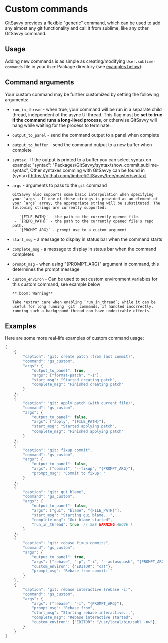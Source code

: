 # Custom commands

GitSavvy provides a flexible "generic" command, which can be used to add any almost any git functionality and call it from sublime, like any other GitSavvy command.

## Usage

Adding new commands is as simple as creating/modifying `User.sublime-commands` file in your `User` Package directory (see [examples below](#examples)):

## Command arguments

Your custom command may be further customized by setting the following arguments:

* `run_in_thread`   - when true, your command will be run in a separate child thread, independent of the async UI thread. This flag must be **set to true if the command runs a long-lived process**, or otherwise GitSavvy will hang while waiting for the process to terminate.
* `output_to_panel` - send the command output to a panel when complete
* `output_to_buffer` - send the command output to a new buffer when complete
* `syntax` - If the output is printed to a buffer you can select syntax
      on example:
      "syntax": "Packages/GitSavvy/syntax/show_commit.sublime-syntax",
      Other syntaxes comming with GitSavvy can be found in (syntax)[https://github.com/timbrel/GitSavvy/tree/master/syntax]

* `args`            - arguments to pass to the `git` command

      GitSavvy also supports some basic interpolation when specifying your `args`. If one of these strings is provided as an element of your `args` array, the appropriate string will be substituted. The following strings are currently supported:

       - `{FILE_PATH}` - the path to the currently opened file.
       - `{REPO_PATH}` - the path to the currently opened file's repo path.
       - `{PROMPT_ARG}` - prompt use to a custom argument

* `start_msg`       - a message to display in status bar when the command starts
* `complete_msg`    - a message to display in status bar when the command completes
* `prompt_msg`      - when using "{PROMPT_ARG}" argument in command, this determines the prompt message
* `custom_environ`   - Can be used to set custom environment variables for this custom command, see example below

      **:boom: Warning**

      Take *extra* care when enabling `run_in_thread`; while it can be useful for long running `git` commands, if handled incorrectly, running such a background thread can have undesirable effects.


## Examples

Here are some more real-life examples of custom command usage:

```javascript
[
    {
        "caption": "git: create patch (from last commit)",
        "command": "gs_custom",
        "args": {
            "output_to_panel": true,
            "args": ["format-patch", "-1"],
            "start_msg": "Started creating patch",
            "complete_msg": "Finished creating patch"
        }
    },
    {
        "caption": "git: apply patch (with current file)",
        "command": "gs_custom",
        "args": {
            "output_to_panel": false,
            "args": ["apply", "{FILE_PATH}"],
            "start_msg": "Started applying patch",
            "complete_msg": "Finished applying patch"
        }
    },
    {
        "caption": "git: fixup commit",
        "command": "gs_custom",
        "args": {
            "output_to_panel": false,
            "args": ["commit", "--fixup", "{PROMPT_ARG}"],
            "prompt_msg": "Commit to fixup: "
        }
    },
    {
        "caption": "git: gui blame",
        "command": "gs_custom",
        "args": {
            "output_to_panel": false,
            "args": ["gui", "blame", "{FILE_PATH}"],
            "start_msg": "Starting gui blame...",
            "complete_msg": "Gui blame started",
            "run_in_thread": true  // SEE WARNING ABOVE !
        }
    },
    {
        "caption": "git: rebase fixup commits",
        "command": "gs_custom",
        "args": {
            "output_to_panel": true,
            "args": ["rebase", "-p", "-i", "--autosquash", "{PROMPT_ARG}"],
            "custom_environ": {"EDITOR": "cat"},
            "prompt_msg": "Rebase from commit: "
        }
    },
    {
        "caption": "git: rebase interactive (rebase -i)",
        "command": "gs_custom",
        "args": {
            "args": ["rebase", "-i", "{PROMPT_ARG}"],
            "prompt_msg": "Rebase from",
            "start_msg": "Starting rebase interactive...",
            "complete_msg": "Rebase interactive started",
            "custom_environ": {"EDITOR": "/usr/local/bin/subl -nw"},
        }
    }
]
```
